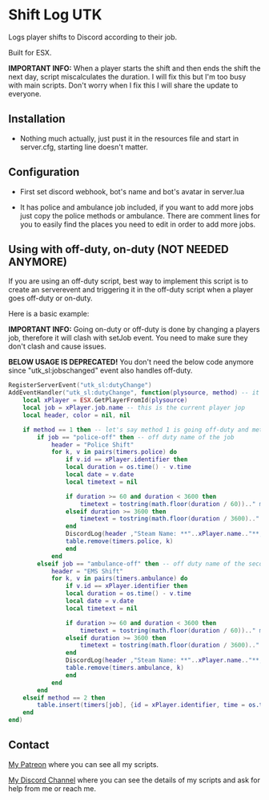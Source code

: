 # Shift Log UTK

Logs player shifts to Discord according to their job.

Built for ESX.

**IMPORTANT INFO:** When a player starts the shift and then ends the shift the next day, script miscalculates the duration. I will fix this but I'm too busy with main scripts. Don't worry when I fix this I will share the update to everyone.

## Installation

- Nothing much actually, just pust it in the resources file and start in server.cfg, starting line doesn't matter.

## Configuration

- First set discord webhook, bot's name and bot's avatar in server.lua

- It has police and ambulance job included, if you want to add more jobs just copy the police methods or ambulance. There are comment lines for you to easily find the places you need to edit in order to add more jobs.

## Using with off-duty, on-duty (NOT NEEDED ANYMORE)

If you are using an off-duty script, best way to implement this script is to create an serverevent and triggering it in the off-duty script when a player goes off-duty or on-duty.

Here is a basic example:

**IMPORTANT INFO:** Going on-duty or off-duty is done by changing a players job, therefore it will clash with setJob event. You need to make sure they don't clash and cause issues.

**BELOW USAGE IS DEPRECATED!** You don't need the below code anymore since "utk_sl:jobschanged" event also handles off-duty.

```lua
RegisterServerEvent("utk_sl:dutyChange")
AddEventHandler("utk_sl:dutyChange", function(plysource, method) -- it is very important to pass the source from the first server event to this one as an argument
    local xPlayer = ESX.GetPlayerFromId(plysource)
    local job = xPlayer.job.name -- this is the current player jop
    local header, color = nil, nil

    if method == 1 then -- let's say method 1 is going off-duty and method 2 is going on-duty
        if job == "police-off" then -- off duty name of the job
            header = "Police Shift"
            for k, v in pairs(timers.police) do
                if v.id == xPlayer.identifier then
                local duration = os.time() - v.time
                local date = v.date
                local timetext = nil

                if duration >= 60 and duration < 3600 then
                    timetext = tostring(math.floor(duration / 60)).." minutes"
                elseif duration >= 3600 then
                    timetext = tostring(math.floor(duration / 3600).." hours, "..tostring(math.floor(math.fmod(duration, 3600)) / 60)).." minutes"
                end
                DiscordLog(header ,"Steam Name: **"..xPlayer.name.."**, Hex: **"..xPlayer.identifier.."** \n Shift duration: **__"..timetext.."__** \n Start date: **"..date.."** \n End date: **"..os.date("%d/%m/%Y %X").."**", color)
                table.remove(timers.police, k)
                end
            end
        elseif job == "ambulance-off" then -- off duty name of the second job
            header = "EMS Shift"
            for k, v in pairs(timers.ambulance) do
                if v.id == xPlayer.identifier then
                local duration = os.time() - v.time
                local date = v.date
                local timetext = nil

                if duration >= 60 and duration < 3600 then
                    timetext = tostring(math.floor(duration / 60)).." minutes"
                elseif duration >= 3600 then
                    timetext = tostring(math.floor(duration / 3600).." hours, "..tostring(math.floor(math.fmod(duration, 3600)) / 60)).." minutes"
                end
                DiscordLog(header ,"Steam Name: **"..xPlayer.name.."**, Hex: **"..xPlayer.identifier.."** \n Shift duration: **__"..timetext.."__** \n Start date: **"..date.."** \n End date: **"..os.date("%d/%m/%Y %X").."**", color)
                table.remove(timers.ambulance, k)
                end
            end
        end
    elseif method == 2 then
        table.insert(timers[job], {id = xPlayer.identifier, time = os.time(), date = os.date("%d/%m/%Y %X")})
    end
end)
```

## Contact

[My Patreon](https://www.patreon.com/utkforeva) where you can see all my scripts.

[My Discord Channel](https://discord.gg/yqHmvcr) where you can see the details of my scripts and ask for help from me or reach me.

